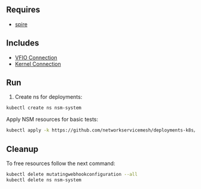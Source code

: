 ## Requires

- [spire](../spire)

## Includes

- [VFIO Connection](../use-cases/Vfio2Noop)
- [Kernel Connection](../use-cases/SriovKernel2Noop)

## Run

1. Create ns for deployments:
```bash
kubectl create ns nsm-system
```

Apply NSM resources for basic tests:
```bash
kubectl apply -k https://github.com/networkservicemesh/deployments-k8s/examples/sriov?ref=0e8f49efb8efc1d0d5fb6cdc2e9fa0f0170b176a
```

## Cleanup

To free resources follow the next command:
```bash
kubectl delete mutatingwebhookconfiguration --all
kubectl delete ns nsm-system
```
